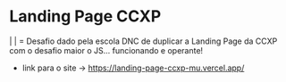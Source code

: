 # Landing Page CCXP

|
|
 = Desafio dado pela escola DNC de duplicar a Landing Page da CCXP com o desafio maior o JS... funcionando e operante! 
 - link para o site ->  https://landing-page-ccxp-mu.vercel.app/
